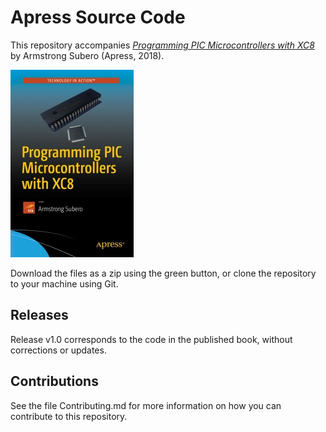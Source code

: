# Apress Source Code

This repository accompanies [*Programming PIC Microcontrollers with XC8*](http://www.apress.com/9781484232729) by Armstrong Subero (Apress, 2018).

[comment]: #cover
![Cover image](9781484232729.jpg)

Download the files as a zip using the green button, or clone the repository to your machine using Git.

## Releases

Release v1.0 corresponds to the code in the published book, without corrections or updates.

## Contributions

See the file Contributing.md for more information on how you can contribute to this repository.

